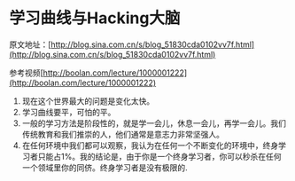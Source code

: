 # 学习曲线与Hacking大脑
原文地址：[http://blog.sina.com.cn/s/blog_51830cda0102vv7f.html](http://blog.sina.com.cn/s/blog_51830cda0102vv7f.html)

参考视频[http://boolan.com/lecture/1000001222](http://boolan.com/lecture/1000001222)

1. 现在这个世界最大的问题是变化太快。
2. 学习曲线要平，可怕的平。
3. 一般的学习方法是阶段性的，就是学一会儿，休息一会儿，再学一会儿。我们传统教育和我们推崇的人，他们通常是意志力非常坚强人。
4. 在任何环境中我们都可以观察，我认为在任何一个不断变化的环境中，终身学习者只能占1%。我的结论是，由于你是一个终身学习者，你可以秒杀在任何一个领域里你的同侪。终身学习者是没有极限的.


